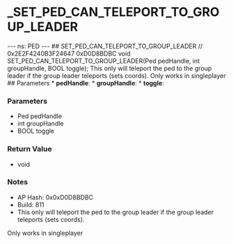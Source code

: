 # _SET_PED_CAN_TELEPORT_TO_GROUP_LEADER

--- ns: PED --- ## SET_PED_CAN_TELEPORT_TO_GROUP_LEADER  // 0x2E2F4240B3F24647 0xD0D8BDBC void SET_PED_CAN_TELEPORT_TO_GROUP_LEADER(Ped pedHandle, int groupHandle, BOOL toggle);  This only will teleport the ped to the group leader if the group leader teleports (sets coords). Only works in singleplayer  ## Parameters * **pedHandle**: * **groupHandle**: * **toggle**:

### Parameters
* Ped pedHandle
* int groupHandle
* BOOL toggle

### Return Value
* void

### Notes
* AP Hash: 0x0xD0D8BDBC
* Build: 811
* This only will teleport the ped to the group leader if the group leader teleports (sets coords).

Only works in singleplayer

